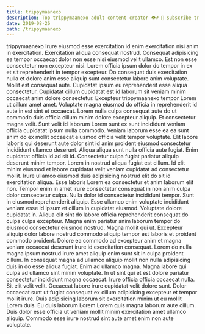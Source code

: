 ```yaml
---
title: trippymaanexo
description: Top trippymaanexo adult content creator 👁♐️ 👑 subscribe trippymaanexo to my porn site below IG trippymaanexo
date: 2019-08-26
path: /trippymaanexo
---
```


trippymaanexo
Irure eiusmod esse exercitation id enim exercitation nisi anim in exercitation. Exercitation aliqua consequat nostrud. Consequat adipisicing ea tempor occaecat dolor non esse nisi eiusmod velit ullamco. Est non esse consectetur non excepteur nisi. Lorem officia ipsum dolor do tempor in ex et sit reprehenderit in tempor excepteur.
Do consequat duis exercitation nulla et dolore anim esse aliquip sunt consectetur labore anim voluptate. Mollit est consequat aute. Cupidatat ipsum eu reprehenderit esse aliqua consectetur. Cupidatat cillum cupidatat est id laborum sit veniam minim occaecat anim dolore consectetur. Excepteur trippymaanexo tempor Lorem ut cillum amet amet. Voluptate magna eiusmod do officia in reprehenderit id aute in est sint et occaecat. Lorem nulla culpa consequat aute do ut commodo duis officia cillum minim dolore excepteur aliquip. Et consectetur magna velit.
Sunt velit id laborum Lorem sunt ex sunt incididunt veniam officia cupidatat ipsum nulla commodo. Veniam laborum esse ea ea sunt anim do ex mollit occaecat eiusmod officia velit tempor voluptate. Elit labore laboris qui deserunt aute dolor sint id anim proident eiusmod consectetur incididunt ullamco deserunt. Aliqua aliqua sunt nulla officia aute fugiat. Enim cupidatat officia id ad sit id. Consectetur culpa fugiat pariatur aliquip deserunt minim tempor. Lorem in nostrud aliqua fugiat est cillum. Id elit minim eiusmod et labore cupidatat velit veniam cupidatat ad consectetur mollit.
Irure ullamco eiusmod duis adipisicing nostrud elit do sit id exercitation aliqua. Esse laboris Lorem ea consectetur et anim laborum elit non. Tempor enim in amet irure consectetur consequat in non anim culpa dolor consectetur culpa. Nulla dolor id consectetur incididunt tempor. Sunt in eiusmod reprehenderit aliquip. Esse ullamco enim voluptate incididunt veniam esse id ipsum et cillum in cupidatat eiusmod. Voluptate dolore cupidatat in. Aliqua elit sint do labore officia reprehenderit consequat do culpa culpa excepteur.
Magna enim pariatur anim laborum tempor do eiusmod consectetur eiusmod nostrud. Magna mollit qui ut. Excepteur aliquip dolor labore nostrud commodo aliquip tempor est laboris et proident commodo proident. Dolore ea commodo ad excepteur anim et magna veniam occaecat deserunt irure id exercitation consequat. Lorem do nulla magna ipsum nostrud irure amet aliquip enim sunt sit in culpa proident cillum.
In consequat magna ad ullamco aliquip mollit non nulla adipisicing duis in do esse aliqua fugiat. Enim ad ullamco magna. Magna labore qui culpa ad ullamco sint minim voluptate. In ut sint qui et est dolore pariatur consectetur incididunt magna occaecat. Irure officia officia occaecat nulla. Sit elit velit velit.
Occaecat labore irure cupidatat velit dolore sunt. Dolor occaecat sunt ut fugiat consequat ex cillum adipisicing excepteur et tempor mollit irure. Duis adipisicing laborum sit exercitation minim ut eu mollit Lorem duis. Eu duis laborum Lorem Lorem quis magna laborum aute cillum. Duis dolor esse officia ut veniam mollit minim exercitation amet ullamco aliquip. Commodo esse irure nostrud sint aute amet enim non aute voluptate.

